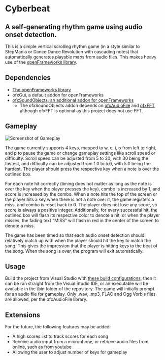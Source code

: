 # Cyberbeat
## A self-generating rhythm game using audio onset detection.

This is a simple vertical scrolling rhythm game (in a style similar to StepMania or Dance Dance Revolution with cascading notes) that automatically generates playable maps from audio files. This makes heavy use of the [openFrameworks library](https://openframeworks.cc/).

## Dependencies

* [The openFrameworks library](https://openframeworks.cc/)
* ofxGui, a default addon for openFrameworks
* [ofxSoundObjects, an additional addon for openFrameworks](https://github.com/roymacdonald/ofxSoundObjects)
  * The ofxSoundObjects addon depends on [ofxAudioFile](https://github.com/npisanti/ofxAudioFile) and [ofxFFT](https://github.com/kylemcdonald/ofxFft), although ofxFFT is optional as this project does not use FFT.

## Gameplay

![Screenshot of Gameplay](https://i.imgur.com/Z9u7aBE.png)

The game currently supports 4 keys, mapped to w, e, i, o from left to right, and p to pause the game or change gameplay settings like scroll speed or difficulty. Scroll speed can be adjusted from 5 to 30, with 30 being the fastest, and difficulty can be adjusted from 1.0 to 5.0, with 5.0 being the hardest. The player should press the respective key when a note is over the outlined box.

For each note hit correctly (timing does not matter as long as the note is over the key when the player presses the key), combo is increased by 1, and score is increased by the combo. When a note hits the top of the screen or the player hits a key when there is not a note over it, the game registers a miss, and combo is reset back to 0. The player does not lose any score, so score is always a positive integer. Additionally, for every successful hit, the outlined box will flash its respective color to denote a hit, or when the player misses, the fading text "MISS" will flash in red in the center of the screen to denote a miss.

The game has been timed so that each audio onset detection should relatively match up with when the player should hit the key to match the song. This gives the impression that the player is hitting keys to the beat of the song. When the song is over, the program will exit automatically.

## Usage

Build the project from Visual Studio with [these build configurations](https://i.imgur.com/vxf3pg3.png), then it can be ran straight from the Visual Studio IDE, or an executable will be available in the \bin folder of the repository. The game will initially prompt for an audio file for gameplay. Only .wav, .mp3, FLAC and Ogg Vorbis files are allowed, per the ofxAudioFile library.

## Extensions

For the future, the following features may be added:

* A high scores list to track scores for each song
* Receive audio input from a microphone, or retrieve audio files from online, such as from youtube
* Allowing the user to adjust number of keys for gameplay
